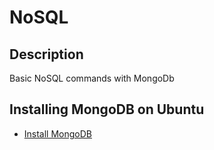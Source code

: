 # NoSQL

## Description

Basic NoSQL commands with MongoDb

## Installing MongoDB on Ubuntu

- [Install MongoDB](https://www.mongodb.com/docs/manual/tutorial/install-mongodb-on-ubuntu/)
